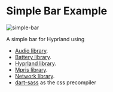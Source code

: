 # Simple Bar Example

![simple-bar](https://github.com/user-attachments/assets/a306c864-56b7-44c4-8820-81f424f32b9b)

A simple bar for Hyprland using

- [Audio library](https://aylur.github.io/astal/libraries/audio).
- [Battery library](https://aylur.github.io/astal/libraries/battery).
- [Hyprland library](https://aylur.github.io/astal/libraries/hyprland).
- [Mpris library](https://aylur.github.io/astal/libraries/mpris).
- [Network library](https://aylur.github.io/astal/libraries/network).
- [dart-sass](https://sass-lang.com/dart-sass/) as the css precompiler
